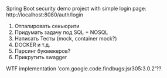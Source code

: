 Spring Boot security demo project with simple 
login page: http://localhost:8080/auth/login
1) Отпалировать секьюрити
2) Придумать задачу под SQL + NOSQL
3) Написать Тесты (mock, container mock?)
4) DOCKER и т.д.
5) Парсинг букмекеров?
6) Прикрутить swagger 

WTF implementation 'com.google.code.findbugs:jsr305:3.0.2'??
